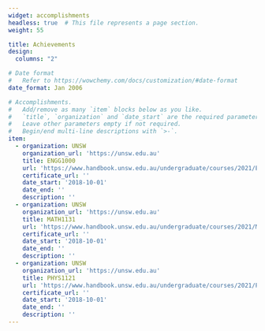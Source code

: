 ```yaml
---
widget: accomplishments
headless: true  # This file represents a page section.
weight: 55

title: Achievements
design:
  columns: "2"

# Date format
#   Refer to https://wowchemy.com/docs/customization/#date-format
date_format: Jan 2006

# Accomplishments.
#   Add/remove as many `item` blocks below as you like.
#   `title`, `organization` and `date_start` are the required parameters.
#   Leave other parameters empty if not required.
#   Begin/end multi-line descriptions with `>-`.
item:
  - organization: UNSW
    organization_url: 'https://unsw.edu.au'
    title: ENGG1000
    url: 'https://www.handbook.unsw.edu.au/undergraduate/courses/2021/ENGG1000'
    certificate_url: ''
    date_start: '2018-10-01'
    date_end: ''
    description: ''
  - organization: UNSW
    organization_url: 'https://unsw.edu.au'
    title: MATH1131
    url: 'https://www.handbook.unsw.edu.au/undergraduate/courses/2021/MATH1131'
    certificate_url: ''
    date_start: '2018-10-01'
    date_end: ''
    description: ''
  - organization: UNSW
    organization_url: 'https://unsw.edu.au'
    title: PHYS1121
    url: 'https://www.handbook.unsw.edu.au/undergraduate/courses/2021/PHYS1121/'
    certificate_url: ''
    date_start: '2018-10-01'
    date_end: ''
    description: ''
---
```

